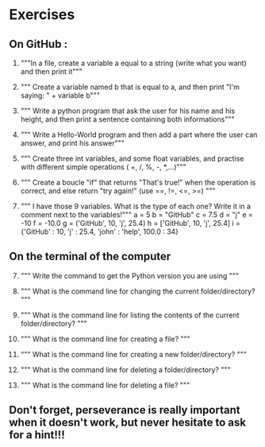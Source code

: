 # Exercises

## On GitHub :

1) """In a file, create a variable a equal to a string (write what you want) and then print it"""

2) """ Create a variable named b that is equal to a, and then print "I'm saying: " + variable b"""

3) """ Write a python program that ask the user for his name and his height, and then print a sentence containing both informations"""

4) """ Write a Hello-World program and then add a part where the user can answer, and print his answer"""

5) """ Create three int variables, and some float variables, and practise with different simple operations ( +, /, %, -, *,...)"""

6) """ Create a boucle "if" that returns "That's true!" when the operation is correct, and else return "try again!" (use ==, !=, <=, >=) """ 

7) """ I have those 9 variables. What is the type of each one? Write it in a comment next to the variables!"""
a = 5
b = "GitHub"
c = 7.5
d = "j"
e = -10
f = -10.0
g = ('GitHub', 10, 'j', 25.4)
h = ['GitHub', 10, 'j', 25.4]
i = {'GitHub' : 10, 'j' : 25.4, 'john' : 'help', 100.0 : 34}

## On the terminal of the computer

7) """ Write the command to get the Python version you are using """

8) """ What is the command line for changing the current folder/directory? """

9) """ What is the command line for listing the contents of the current folder/directory? """

10) """ What is the command line for creating a file? """

11) """ What is the command line for creating a new folder/directory? """

12) """ What is the command line for deleting a folder/directory? """

13) """ What is the command line for deleting a file? """


## Don't forget, perseverance is really important when it doesn't work, but never hesitate to ask for a hint!!! 
